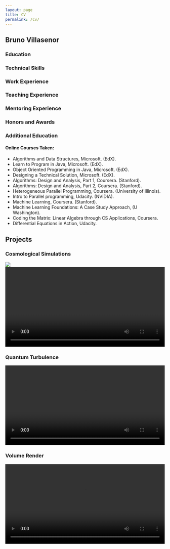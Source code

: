 ```yaml
---
layout: page
title: CV
permalink: /cv/
---
```


## Bruno Villasenor

### Education


### Technical Skills

### Work Experience

### Teaching Experience

### Mentoring Experience

### Honors and Awards

 
### Additional Education

#### Online Courses Taken:

<ul>
<li>Algorithms and Data Structures, Microsoft. (EdX).</li>
<li>Learn to Program in Java, Microsoft. (EdX).</li>
<li>Object Oriented Programming in Java, Microsoft. (EdX).</li>
<li>Designing a Technical Solution, Microsoft. (EdX).</li>
<li>Algorithms: Design and Analysis, Part 1, Coursera. (Stanford). </li>
<li>Algorithms: Design and Analysis, Part 2, Coursera. (Stanford). </li>
<li>Heterogeneous Parallel Programming, Coursera. (University of Illinois). </li>
<li>Intro to Parallel programming, Udacity. (NVIDIA). </li>
<li>Machine Learning, Coursera. (Stanford). </li>
<li>Machine Learning Foundations: A Case Study Approach, (U Washington). </li>
<li>Coding the Matrix: Linear Algebra through CS Applications, Coursera. </li>
<li>Differential Equations in Action, Udacity. </li>



</ul>


## Projects

### Cosmological Simulations


<img src="{{ site.url }}assets/images/projection_deep_1.png">


<div style="text-align: center">
<video src="{{ site.url }}assets/videos/dm_50Mpc_3D.mp4" width="100%"  height="auto" controls preload> </video>
</div>



### Quantum Turbulence

<div style="text-align: center">
<video src="{{ site.url }}assets/videos/quantum_turbulence.mp4" width="100%"  height="auto" controls preload> </video>
</div>

### Volume Render 

<div style="text-align: center">
<video src="{{ site.url }}assets/videos/ising_3D.mp4" width="100%"  height="auto" controls preload> </video>
</div>

